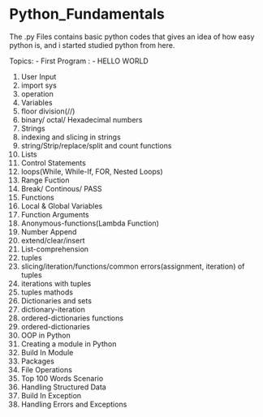 # Python_Fundamentals
The .py Files contains basic python codes that gives an idea of how easy python is, and i started studied python from here.

Topics: - First Program : - HELLO WORLD
1. User Input
2. import sys
3. operation
4. Variables
5. floor division(//)
6. binary/ octal/ Hexadecimal numbers
7. Strings
8. indexing and slicing in strings
9. string/Strip/replace/split and count functions
10. Lists
11. Control Statements
12. loops(While, While-If, FOR, Nested Loops)
13. Range Fuction
14. Break/ Continous/ PASS
15. Functions
16. Local & Global Variables
17. Function Arguments
18. Anonymous-functions(Lambda Function)
19. Number Append
20. extend/clear/insert
21. List-comprehension
22. tuples
23. slicing/iteration/functions/common errors(assignment, iteration) of tuples
24. iterations with tuples
25. tuples mathods
26. Dictionaries and sets
27. dictionary-iteration
28. ordered-dictionaries functions
29. ordered-dictionaries
30. OOP in Python
31. Creating a module in Python
32. Build In Module
33. Packages
34. File Operations
35. Top 100 Words Scenario
36. Handling Structured Data
37. Build In Exception
38. Handling Errors and Exceptions
